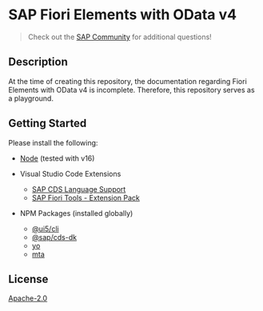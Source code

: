 # SAP Fiori Elements with OData v4

> Check out the [SAP Community](https://answers.sap.com) for additional questions!

## Description
At the time of creating this repository, the documentation regarding Fiori Elements with OData v4 is incomplete. Therefore, this repository serves as a playground.

## Getting Started
Please install the following:
* [Node](https://nodejs.org/en/) (tested with v16)

* Visual Studio Code Extensions
    * [SAP CDS Language Support](https://marketplace.visualstudio.com/items?itemName=SAPSE.vscode-cds)
    * [SAP Fiori Tools - Extension Pack](https://marketplace.visualstudio.com/items?itemName=SAPSE.sap-ux-fiori-tools-extension-pack)

* NPM Packages (installed globally)
    * [@ui5/cli](https://www.npmjs.com/package/@ui5/cli)
    * [@sap/cds-dk](https://www.npmjs.com/package/@sap/cds-dk)
    * [yo](https://www.npmjs.com/package/yo)
    * [mta](https://www.npmjs.com/package/mta)

## License
[Apache-2.0](LICENSE)
